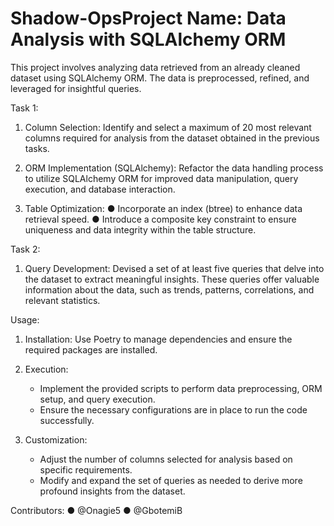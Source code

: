 # Shadow-OpsProject Name: Data Analysis with SQLAlchemy ORM

This project involves analyzing data retrieved from an already cleaned dataset using SQLAlchemy ORM. The data is preprocessed, refined, and leveraged for insightful queries.

Task 1:
1. Column Selection:
   Identify and select a maximum of 20 most relevant columns required for analysis from the dataset obtained in the previous tasks.

2. ORM Implementation (SQLAlchemy):
   Refactor the data handling process to utilize SQLAlchemy ORM for improved data manipulation, query execution, and database interaction.

3. Table Optimization:
●	    Incorporate an index (btree) to enhance data retrieval speed.
●	    Introduce a composite key constraint to ensure uniqueness and data integrity within the table structure.

 Task 2:
1. Query Development:
   Devised a set of at least five queries that delve into the dataset to extract meaningful insights. These queries offer valuable information about the data, such as trends, patterns, correlations, and relevant statistics.

 Usage:
1. Installation:
   Use Poetry to manage dependencies and ensure the required packages are installed.

2. Execution:
   - Implement the provided scripts to perform data preprocessing, ORM setup, and query execution.
   - Ensure the necessary configurations are in place to run the code successfully.

3. Customization:
   - Adjust the number of columns selected for analysis based on specific requirements.
   - Modify and expand the set of queries as needed to derive more profound insights from the dataset.

 Contributors:
●	@Onagie5
●	@GbotemiB



